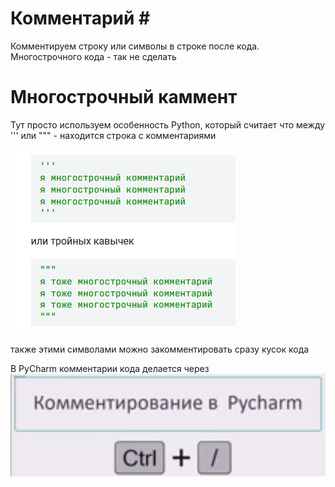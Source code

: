 # Комментарий **#**
Комментируем строку или символы в строке после кода. Многострочного кода - так не сделать

# Многострочный каммент
Тут просто используем особенность Python, который считает что между ''' или """ - находится строка с комментариями 

![](../_pictures/image_20250406215940.png)


также этими символами можно закомментировать сразу кусок кода


В PyCharm комментарии кода делается через 
![](../_pictures/image_20250406150008.png)